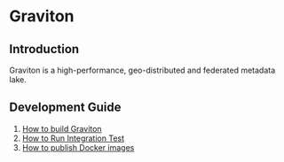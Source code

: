 <!--
  Copyright 2023 Datastrato.
  This software is licensed under the Apache License version 2.
-->
# Graviton
## Introduction

Graviton is a high-performance, geo-distributed and federated metadata lake.

## Development Guide

1. [How to build Graviton](docs/how-to-build.md)
2. [How to Run Integration Test](docs/integration-test.md)
3. [How to publish Docker images](docs/publish-docker-images.md)

